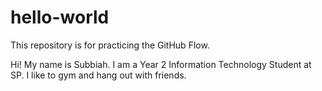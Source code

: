 # hello-world
This repository is for practicing the GitHub Flow.

Hi! My name is Subbiah. I am a Year 2 Information Technology Student at SP. I like to gym and hang out with friends. 
